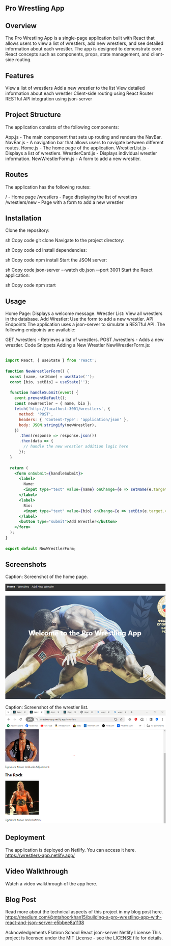 ## Pro Wrestling App

## Overview
The Pro Wrestling App is a single-page application built with React that allows users to view a list of wrestlers, add new wrestlers, and see detailed information about each wrestler. The app is designed to demonstrate core React concepts such as components, props, state management, and client-side routing.

## Features
View a list of wrestlers
Add a new wrestler to the list
View detailed information about each wrestler
Client-side routing using React Router
RESTful API integration using json-server

## Project Structure
The application consists of the following components:

App.js - The main component that sets up routing and renders the NavBar.
NavBar.js - A navigation bar that allows users to navigate between different routes.
Home.js - The home page of the application.
WrestlerList.js - Displays a list of wrestlers.
WrestlerCard.js - Displays individual wrestler information.
NewWrestlerForm.js - A form to add a new wrestler.


## Routes
The application has the following routes:

/ - Home page
/wrestlers - Page displaying the list of wrestlers
/wrestlers/new - Page with a form to add a new wrestler

## Installation
Clone the repository:

sh
Copy code
git clone <repository-url>
Navigate to the project directory:

sh
Copy code
cd <project-directory>
Install dependencies:

sh
Copy code
npm install
Start the JSON server:

sh
Copy code
json-server --watch db.json --port 3001
Start the React application:

sh
Copy code
npm start



## Usage
Home Page: Displays a welcome message.
Wrestler List: View all wrestlers in the database.
Add Wrestler: Use the form to add a new wrestler.
API Endpoints
The application uses a json-server to simulate a RESTful API. The following endpoints are available:

GET /wrestlers - Retrieves a list of wrestlers.
POST /wrestlers - Adds a new wrestler.
Code Snippets
Adding a New Wrestler
NewWrestlerForm.js:

```jsx

import React, { useState } from 'react';

function NewWrestlerForm() {
  const [name, setName] = useState('');
  const [bio, setBio] = useState('');

  function handleSubmit(event) {
    event.preventDefault();
    const newWrestler = { name, bio };
    fetch('http://localhost:3001/wrestlers', {
      method: 'POST',
      headers: { 'Content-Type': 'application/json' },
      body: JSON.stringify(newWrestler),
    })
      .then(response => response.json())
      .then(data => {
        // handle the new wrestler addition logic here
      });
  }

  return (
    <form onSubmit={handleSubmit}>
      <label>
        Name:
        <input type="text" value={name} onChange={e => setName(e.target.value)} />
      </label>
      <label>
        Bio:
        <input type="text" value={bio} onChange={e => setBio(e.target.value)} />
      </label>
      <button type="submit">Add Wrestler</button>
    </form>
  );
}

export default NewWrestlerForm;
```
## Screenshots

Caption: Screenshot of the home page.

![home page](public/images/wrestler-homepage.png)

Caption: Screenshot of the wrestler list.
![wrestlers page](public/images/wrestlers.png)

## Deployment
The application is deployed on Netlify. You can access it here.
 https://wrestlers-app.netlify.app/


##  Video Walkthrough
Watch a video walkthrough of the app here.

## Blog Post
Read more about the technical aspects of this project in my blog post here.
https://medium.com/@mtahoorkhan15/building-a-pro-wrestling-app-with-react-and-json-server-e5bbee8a1138

Acknowledgements
Flatiron School
React
json-server
Netlify
License
This project is licensed under the MIT License - see the LICENSE file for details.